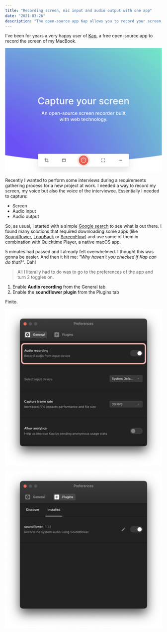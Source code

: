 ```yaml
---
title: "Recording screen, mic input and audio output with one app"
date: "2021-03-26"
description: "The open-source app Kap allows you to record your screen, audio output and audio input with a simple toggle of 2 settings."
---
```


I've been for years a very happy user of [Kap][kap], a free open-source app to record the screen of my MacBook.

![Kap app](cover.png)

Recently I wanted to perform some interviews during a requirements gathering process for a new project at work. I needed a way to record my screen, my voice but also the voice of the interviewee. Essentially I needed to capture:

- Screen
- Audio input
- Audio output

So, as usual, I started with a simple [Google search][google-search] to see what is out there. I found many solutions that required downloading some apps (like [Soundflower][soundflower], [LoopBack][loopback] or [ScreenFlow][screenflow]) and use some of them in combination with Quicktime Player, a native macOS app.

5 minutes had passed and I already felt overwhelmed. I thought this was gonna be easier. And then it hit me: _"Why haven't you checked if Kap can do that?"_. Dah!

> All I literally had to do was to go to the preferences of the app and turn 2 toggles on.

1. Enable **Audio recording** from the General tab
2. Enable the **soundflower plugin** from the Plugins tab

Finito.

![Kap general preferences tab](general-preferences.png)

![Kap plugin preferences tab](plugin-preferences.png)

[kap]: https://getkap.co/
[google-search]: https://www.google.com/search?q=record+screen+audio+input+and+output+mac&sxsrf=ALeKk03pGfOhM0PDc64SpqsGcRIu_a3Tkw%3A1616781405527&ei=XSBeYLnAH4X0kwXXk4TYDw&oq=record+screen+audio+input+and+output+mac&gs_lcp=Cgdnd3Mtd2l6EAM6BwgAEEcQsANQurYQWLq2EGDGuhBoA3ACeACAAVuIAZ4BkgEBMpgBAKABAaoBB2d3cy13aXrIAQjAAQE&sclient=gws-wiz&ved=0ahUKEwj54uuKxM7vAhUF-qQKHdcJAfsQ4dUDCA0&uact=5
[loopback]: https://rogueamoeba.com/loopback/
[screenflow]: https://www.telestream.net/screenflow/
[soundflower]: https://github.com/mattingalls/Soundflower
